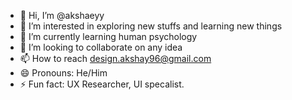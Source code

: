 - 👋 Hi, I’m @akshaeyy
- 👀 I’m interested in exploring new stuffs and learning new things
- 🌱 I’m currently learning human psychology
- 💞️ I’m looking to collaborate on any idea
- 📫 How to reach design.akshay96@gmail.com
- 😄 Pronouns: He/Him
- ⚡ Fun fact: UX Researcher, UI specalist.

<!---
akshaeyy/akshaeyy is a ✨ special ✨ repository because its `README.md` (this file) appears on your GitHub profile.
You can click the Preview link to take a look at your changes.
--->
